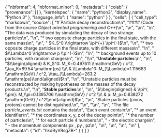 {
  "nbformat": 4,
  "nbformat_minor": 0,
  "metadata": {
    "colab": {
      "provenance": []
    },
    "kernelspec": {
      "name": "python3",
      "display_name": "Python 3"
    },
    "language_info": {
      "name": "python"
    }
  },
  "cells": [
    {
      "cell_type": "markdown",
      "source": [
        "# Particle decay reconstruction\n",
        "#### (Code from the course *Object oriented programming and C++*)\n",
        "\n",
        "\\\n",
        "\n",
        "The data was produced by simulating the decay of two strange particles\n",
        "\n",
        "*   two opposite charge particles in the final state, with the same mass\n",
        "\n",
        "  $K_S^0 \\rightarrow \\pi^{+} \\pi^{-}$\n",
        "\n",
        "*   two opposite charge particles in the final state, with different masses\n",
        "\n",
        "  $\\Lambda^0 \\rightarrow p \\pi^{-}$\n",
        "\n",
        "*   background events up to 10 particles, with random charges\n",
        "\n",
        "\\\n",
        "**Unstable partcles**:\n",
        "\n",
        "$\\begin{aligned} & K_S^0: M_K=0.497611 \\mathrm{GeV} / c^2, \\tau_K=89.54 \\mathrm{ps} \\\\ & \\Lambda^0: M_{\\Lambda}=1.115683 \\mathrm{GeV} / c^2, \\tau_{\\Lambda}=263.2 \\mathrm{ps}\\end{aligned}$\n",
        "\n",
        "Unstable particles must be reconstructed by making hypotheses on the masses of the decay products.\n",
        "\n",
        "**Stable particles**:\n",
        "\n",
        "$\\begin{aligned} & \\pi^{ \\pm}: M_\\pi=0.1395706 \\mathrm{GeV} / c^2 \\\\ & p: M_p=0.938272 \\mathrm{GeV} / c^2\\end{aligned}$\n",
        "\n",
        "Stable particles (pions, protons) cannot be distinguished.\n",
        "\n",
        "\\\n",
        "\n",
        "The file *particle_events.txt* contains the data\n",
        "Each event contain:\n",
        "*   an event identifier\n",
        "*   the coordinates x, y, z of the decay point\n",
        "*   the number of particles\n",
        "*   for each particle 4 numbers:\n",
        "    - the electric charge\n",
        "    - the momentum components px , py , pz\n",
        "\n",
        "\n",
        "\n",
        "\n"
      ],
      "metadata": {
        "id": "hkdByVRsgZB-"
      }
    }
  ]
}